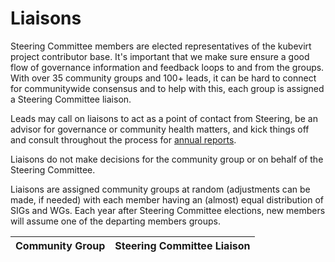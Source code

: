 <!---
This is an autogenerated file!

Please do not edit this file directly, but instead make changes to the
sigs.yaml file in the project root.

To understand how this file is generated, see https://github.com/kubevirt/community/tools/sigs/generator/README.md
--->

# Liaisons

Steering Committee members are elected representatives of the kubevirt
project contributor base. It's important that we make sure ensure a good
flow of governance information and feedback loops to and from the
groups. With over 35 community groups and 100+ leads, it can be hard to
connect for communitywide consensus and to help with this, each group
is assigned a Steering Committee liaison.

Leads may call on liaisons to act as a point of contact from Steering,
be an advisor for governance or community health matters, and kick
things off and consult throughout the process for [annual reports](committee-steering/governance/annual-reports.md).

Liaisons do not make decisions for the community group or on behalf of
the Steering Committee.

Liaisons are assigned community groups at random (adjustments can be
made, if needed) with each member having an (almost) equal distribution
of SIGs and WGs. Each year after Steering Committee elections, new
members will assume one of the departing members groups.

| Community Group            | Steering Committee Liaison |
| -------------------------- | -------------------------- |
<!-- BEGIN CUSTOM CONTENT -->

<!-- END CUSTOM CONTENT -->
